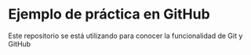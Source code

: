 # Ejemplo de práctica en GitHub
Este repositorio se está utilizando para conocer la funcionalidad
de Git y GitHub